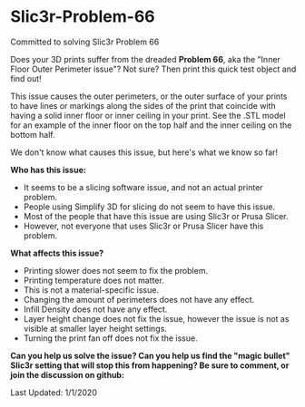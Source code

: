 # Slic3r-Problem-66
Committed to solving Slic3r Problem 66

Does your 3D prints suffer from the dreaded **Problem 66**, aka the "Inner Floor Outer Perimeter issue"? Not sure? Then print this quick test object and find out!

This issue causes the outer perimeters, or the outer surface of your prints to have lines or markings along the sides of the print that coincide with having a solid inner floor or inner ceiling in your print. See the .STL model for an example of the inner floor on the top half and the inner ceiling on the bottom half.

We don't know what causes this issue, but here's what we know so far!


**Who has this issue:**
* It seems to be a slicing software issue, and not an actual printer problem.
* People using Simplify 3D for slicing do not seem to have this issue.
* Most of the people that have this issue are using Slic3r or Prusa Slicer.
* However, not everyone that uses Slic3r or Prusa Slicer have this problem.

**What affects this issue?**
* Printing slower does not seem to fix the problem.
* Printing temperature does not matter.
* This is not a material-specific issue.
* Changing the amount of perimeters does not have any effect.
* Infill Density does not have any effect.
* Layer height change does not fix the issue, however the issue is not as visible at smaller layer height settings.
* Turning the print fan off does not fix the issue.


**Can you help us solve the issue? Can you help us find the "magic bullet" Slic3r setting that will stop this from happening? Be sure to comment, or join the discussion on github:**



Last Updated: 1/1/2020





